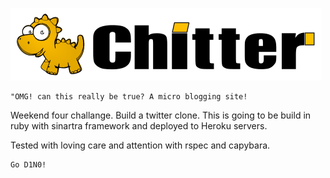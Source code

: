 ![enter image description here](https://raw.githubusercontent.com/bmordan/chitter/master/public/images/dino_chitter.png)

    "OMG! can this really be true? A micro blogging site!

Weekend four challange. Build a twitter clone. This is going to be build in ruby with sinartra framework and deployed to Heroku servers.

Tested with loving care and attention with rspec and capybara.

    Go D1N0!